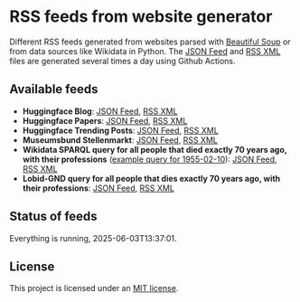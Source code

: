 <link rel="alternate" type="application/rss+xml" title="Hugginface Blog" href="https://michaelmarkert.github.io/rss/hf_blog.xml" />
<link rel="alternate" type="application/rss+xml" title="Hugginface Papers" href="https://michaelmarkert.github.io/rss/hf_papers.xml" />
<link rel="alternate" type="application/rss+xml" title="Hugginface Trending Posts" href="https://michaelmarkert.github.io/rss/hf_posts.xml" />
<link rel="alternate" type="application/rss+xml" title="Museumsbund Stellenportal" href="https://michaelmarkert.github.io/rss/mb_jobs.xml" />
<link rel="alternate" type="application/rss+xml" title="Wikidata 70yrs expired list" href="https://michaelmarkert.github.io/rss/wd_70yrsexp.xml" />
<link rel="alternate" type="application/rss+xml" title="GND 70yrs expired list" href="https://michaelmarkert.github.io/rss/gnd_70yrsexp.xml" />
<link rel="alternate" type="application/json" title="Hugginface Blog" href="https://michaelmarkert.github.io/rss/hf_blog.json" />
<link rel="alternate" type="application/json" title="Hugginface Papers" href="https://michaelmarkert.github.io/rss/hf_papers.json" />
<link rel="alternate" type="application/json" title="Hugginface Trending Posts" href="https://michaelmarkert.github.io/rss/hf_posts.json" />
<link rel="alternate" type="application/JSON" title="Museumsbund Stellenportal" href="https://michaelmarkert.github.io/rss/mb_jobs.json" />
<link rel="alternate" type="application/JSON" title="Wikidata 70yrs expired list" href="https://michaelmarkert.github.io/rss/wd_70yrsexp.json" />
<link rel="alternate" type="application/JSON" title="GND 70yrs expired list" href="https://michaelmarkert.github.io/rss/gnd_70yrsexp.json" />

# RSS feeds from website generator

Different RSS feeds generated from websites parsed with [Beautiful Soup](https://www.crummy.com/software/BeautifulSoup/) or from data sources like Wikidata in Python. The [JSON Feed](https://www.jsonfeed.org/) and [RSS XML](https://www.rssboard.org/rss-specification) files are generated several times a day using Github Actions.

## Available feeds

- **Huggingface Blog**: [JSON Feed](https://michaelmarkert.github.io/rss/hf_blog.json), [RSS XML](https://michaelmarkert.github.io/rss/hf_blog.xml)
- **Huggingface Papers**: [JSON Feed](https://michaelmarkert.github.io/rss/hf_papers.json), [RSS XML](https://michaelmarkert.github.io/rss/hf_papers.xml)
- **Huggingface Trending Posts**: [JSON Feed](https://michaelmarkert.github.io/rss/hf_posts.json), [RSS XML](https://michaelmarkert.github.io/rss/hf_posts.xml)
- **Museumsbund Stellenmarkt**: [JSON Feed](https://michaelmarkert.github.io/rss/mb_jobs.json), [RSS XML](https://michaelmarkert.github.io/rss/mb_jobs.xml)
- **Wikidata SPARQL query for all people that died exactly 70 years ago, with their professions** ([example query for 1955-02-10](https://w.wiki/D2tg)): [JSON Feed](https://michaelmarkert.github.io/rss/wd_70yrsexp.json), [RSS XML](https://michaelmarkert.github.io/rss/wd_70yrsexp.xml)
- **Lobid-GND query for all people that dies exactly 70 years ago, with their professions**:
[JSON Feed](https://michaelmarkert.github.io/rss/gnd_70yrsexp.json), [RSS XML](https://michaelmarkert.github.io/rss/gnd_70yrsexp.xml)

## Status of feeds

Everything is running, 2025-06-03T13:37:01.

## License

This project is licensed under an [MIT license](LICENSE).
